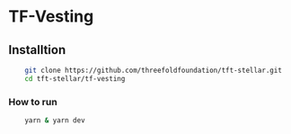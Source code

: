 # TF-Vesting

## Installtion

```sh
    git clone https://github.com/threefoldfoundation/tft-stellar.git
    cd tft-stellar/tf-vesting
```

### How to run

```sh
    yarn & yarn dev 
```